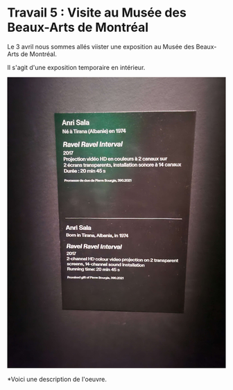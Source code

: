 # Travail 5 : Visite au Musée des Beaux-Arts de Montréal 

Le 3 avril nous sommes allés viister une exposition au Musée des Beaux-Arts de Montréal. 

Il s'agit d'une exposition temporaire en intérieur. 

![image](./medias/cartel_oeuvre1.jpg)

*Voici une description de l'oeuvre. 
